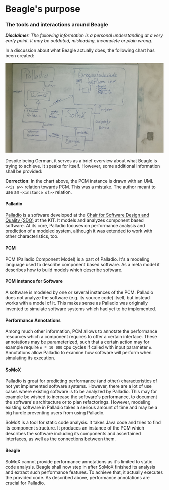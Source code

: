 # Beagle's purpose
### The tools and interactions around Beagle

_**Disclaimer**: The following information is a personal understanding at a very early point. It may be outdated, misleading, incomplete or plain wrong._

In a discussion about what Beagle actually does, the following chart has been created:

![A chart describing the tools around Beagle](./overview-beagle-chart.jpg)

Despite being German, it serves as a brief overview about what Beagle is trying to achieve. It speaks for itself. However, some additional information shall be provided:

**Correction**: In the chart above, the PCM instance is drawn with an UML `<<is a>>` relation towards PCM. This was a mistake. The author meant to use an `<<instance of>>` relation.

#### Palladio
[Palladio](https://sdqweb.ipd.kit.edu/wiki/Palladio_Component_Model) is a software developed at the [Chair for Software Design and Quality (SDQ)](http://sdq.ipd.kit.edu/) at the KIT. It models and analyzes component based software. At its core, Palladio focuses on performance analysis and prediction of a modeled system, although it was extended to work with other characteristics, too.

#### PCM
PCM (Palladio Component Model) is a part of Palladio. It's a modeling language used to describe component based software. As a meta model it describes how to build models which describe software.

#### PCM instance for Software
A software is modeled by one or several instances of the PCM. Palladio does not analyze the software (e.g. its source code) itself, but instead works with a model of it. This makes sense as Palladio was originally invented to simulate software systems which had yet to be implemented.

#### Performance Annotations
Among much other information, PCM allows to annotate the performance resources which a component requires to offer a certain interface. These annotations may be parameterized, such that a certain action may for example require `n * 10 000` cpu cycles if called with input parameter `n`. Annotations allow Palladio to examine how software will perform when simulating its execution.

#### SoMoX
Palladio is great for predicting performance (and other) characteristics of not yet implemented software systems. However, there are a lot of use cases where existing software is to be analyzed by Palladio. This may for example be wished to increase the software's performance, to document the software's architecture or to plan refactorings. However, modeling existing software in Palladio takes a serious amount of time and may be a big hurdle preventing users from using Palladio.

SoMoX is a tool for static code analysis. It takes Java code and tries to find its component structure. It produces an instance of the PCM which describes the software including its components and ascertained interfaces, as well as the connections between them.

#### Beagle
SoMoX cannot provide performance annotations as it's limited to static code analysis. Beagle shall now step in after SoMoX finished its analysis and extract such performance features. To achieve that, it actually executes the provided code.
As described above, performance annotations are crucial for Palladio.
